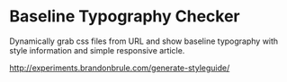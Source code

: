 Baseline Typography Checker
===========================

Dynamically grab css files from URL and show baseline typography with style information and simple responsive article.

http://experiments.brandonbrule.com/generate-styleguide/
